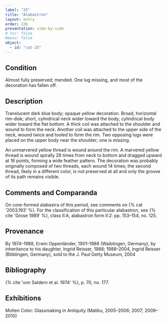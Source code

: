 ```yaml
---
label: "25"
title: "Alabastron"
layout: entry
order: 236
presentation: side-by-side
# toc: false
#menu: false 
object:
  - id: "cat-25"
---
```


## Condition

Almost fully preserved; mended. One lug missing, and most of the decoration has fallen off.

## Description

Translucent dark blue body; opaque yellow decoration. Broad, horizontal rim-disk; short, cylindrical neck wider toward the body; cylindrical body wider toward the flat bottom. A thick coil was attached to the shoulder and wound to form the neck. Another coil was attached to the upper side of the neck, wound twice and tooled to form the rim. Two opposing lugs were placed on the upper body near the shoulder; one is missing.

An unmarvered yellow thread is wound around the rim. A marvered yellow thread is wound spirally 28 times from neck to bottom and dragged upward at 16 points, forming a wide feather pattern. The decoration was probably originally composed of two threads, each wound 14 times; the second thread, likely in a different color, is not preserved at all and only the groove of its path remains visible.

## Comments and Comparanda

On core-formed alabastra of this period, see comments on {% cat '2003.193' %}. For the classification of this particular alabastron, see {% cite 'Grose 1989' %}, class II:A, alabastron form II:2: pp. 153–154, no. 125.

## Provenance

By 1974–1988, Erwin Oppenländer, 1901–1988 (Waiblingen, Germany), by inheritance to his daughter, Ingrid Reisser, 1988; 1988–2004, Ingrid Reisser (Böblingen, Germany), sold to the J. Paul Getty Museum, 2004

## Bibliography

{% cite 'von Saldern et al. 1974' %}, p. 70, no. 177.

## Exhibitions

Molten Color: Glassmaking in Antiquity (Malibu, 2005–2006; 2007; 2009–2010)
